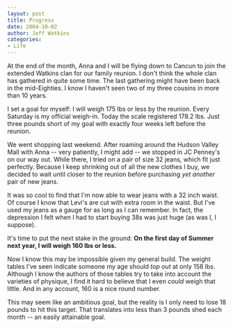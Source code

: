 ```yaml
---
layout: post
title: Progress
date: 2004-10-02
author: Jeff Watkins
categories:
- Life
---
```


At the end of the month, Anna and I will be flying down to Cancun to
join the extended Watkins clan for our family reunion. I don't think
the whole clan has gathered in quite some time. The last gathering
might have been back in the mid-Eighties. I know I haven't seen two of
my three cousins in more than 10 years.

I set a goal for myself: I will weigh 175 lbs or less by the
reunion. Every Saturday is my official weigh-in. Today the scale
registered 178.2 lbs. Just three pounds short of my goal with exactly
four weeks left before the reunion.

We went shopping last weekend. After roaming around the Hudson
Valley Mall with Anna -- very patiently, I might add -- we stopped in JC
Penney's on our way out. While there, I tried on a pair of size 32
jeans, which fit just perfectly. Because I keep shrinking out of all
the new clothes I buy, we decided to wait until closer to the reunion
before purchasing *yet another* pair of new jeans.

It was so cool to find that I'm now able to wear jeans with a 32
inch waist. Of course I know that Levi's are cut with extra room in the
waist. But I've used my jeans as a gauge for as long as I can remember. In fact, the depression I felt when I had to start buying 38s was just huge (as was I, I suppose).

It's time to put the next stake in the ground: **On the first
day of Summer next year, I will weigh 160 lbs or less.**

Now I know this may be impossible given my general build. The weight
tables I've seen indicate someone my age should *top out* at
only 158 lbs. Although I know the authors of those tables try to take
into account the varieties of physique, I find it hard to believe that
I even *could* weigh that little. And in any account, 160 is a
nice round number.

This may seem like an ambitious goal, but the reality is I only need
to lose 18 pounds to hit this target. That translates into less than 3
pounds shed each month -- an easily attainable goal.